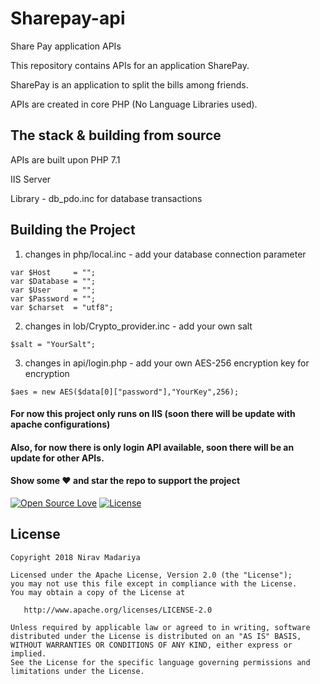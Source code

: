# Sharepay-api
Share Pay application APIs

This repository contains APIs for an application SharePay.

SharePay is an application to split the bills among friends.

APIs are created in core PHP (No Language Libraries used).

## The stack & building from source 
APIs are built upon PHP 7.1

IIS Server

Library - db_pdo.inc for database transactions 

## Building the Project

1. changes in php/local.inc - add your database connection parameter
```
var $Host     = "";
var $Database = "";
var $User     = "";
var $Password = "";
var $charset  = "utf8";
```

2. changes in lob/Crypto_provider.inc - add your own salt
```
$salt = "YourSalt";
```

3. changes in api/login.php - add your own AES-256 encryption key for encryption
```
$aes = new AES($data[0]["password"],"YourKey",256);
```

#### For now this project only runs on IIS (soon there will be update with apache configurations)
#### Also, for now there is only login API available, soon there will be an update for other APIs.

#### Show some :heart: and star the repo to support the project
[![Open Source Love](https://badges.frapsoft.com/os/v1/open-source.svg?v=102)](https://opensource.org/licenses/Apache-2.0)
[![License](https://img.shields.io/badge/license-Apache%202.0-blue.svg)](https://github.com/niravmadariya/sharepay-api/blob/master/LICENSE)

## License

```
Copyright 2018 Nirav Madariya

Licensed under the Apache License, Version 2.0 (the "License");
you may not use this file except in compliance with the License.
You may obtain a copy of the License at

   http://www.apache.org/licenses/LICENSE-2.0

Unless required by applicable law or agreed to in writing, software
distributed under the License is distributed on an "AS IS" BASIS,
WITHOUT WARRANTIES OR CONDITIONS OF ANY KIND, either express or implied.
See the License for the specific language governing permissions and
limitations under the License.

```
